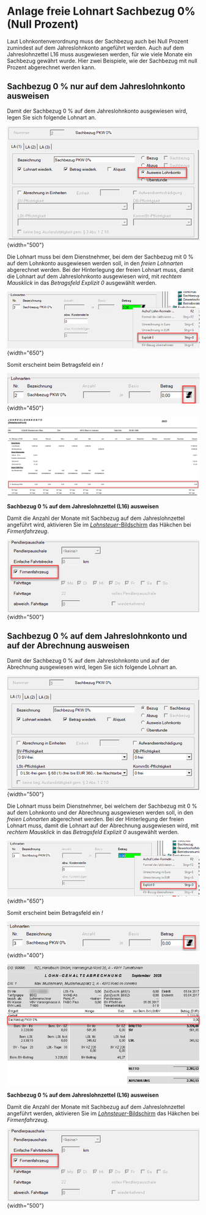 # Anlage freie Lohnart Sachbezug 0% (Null Prozent)

Laut Lohnkontenverordnung muss der Sachbezug auch bei Null Prozent zumindest auf dem Jahreslohnkonto angeführt werden. Auch auf dem Jahreslohnzettel L16 muss ausgewiesen werden, für wie viele Monate ein Sachbezug gewährt wurde. Hier zwei Beispiele, wie der Sachbezug mit null Prozent abgerechnet werden kann.

## Sachbezug 0 % nur auf dem Jahreslohnkonto ausweisen

Damit der Sachbezug 0 % auf dem Jahreslohnkonto ausgewiesen wird, legen Sie sich folgende Lohnart an.

![Image](<img/image160.png>){width="500"}

Die Lohnart muss bei dem Dienstnehmer, bei dem der Sachbezug mit 0 % auf dem Lohnkonto ausgewiesen werden soll, in den *freien Lohnarten* abgerechnet werden. Bei der Hinterlegung der freien Lohnart muss, damit die Lohnart auf dem Jahreslohnkonto ausgewiesen wird, mit *rechtem Mausklick* in das *Betragsfeld* *Explizit 0* ausgewählt werden. 

![Image](<img/image161.png>){width="650"}

Somit erscheint beim Betragsfeld ein *!*

![Image](<img/image162.png>){width="450"}

![Image](<img/image163.png>)

**Sachbezug 0 % auf dem Jahreslohnzettel (L16) ausweisen**

Damit die Anzahl der Monate mit Sachbezug auf dem Jahreslohnzettel angeführt wird, aktivieren Sie im [*Lohnsteuer*-Bildschirm](../Abrechnungsbildschirme/Lohnsteuer.md) das Häkchen bei *Firmenfahrzeug*.

![Image](<img/image164.png>){width="500"}

## Sachbezug 0 % auf dem Jahreslohnkonto und auf der Abrechnung ausweisen

Damit der Sachbezug 0 % auf dem Jahreslohnkonto und auf der Abrechnung ausgewiesen wird, legen Sie sich folgende Lohnart an.

![Image](<img/image165.png>){width="500"}

Die Lohnart muss beim Dienstnehmer, bei welchem der Sachbezug mit 0 % auf dem Lohnkonto und der Abrechnung ausgewiesen werden soll, in den *freien Lohnarten* abgerechnet werden. Bei der Hinterlegung der freien Lohnart muss, damit die Lohnart auf der Abrechnung ausgewiesen wird, mit *rechtem Mausklick* in das *Betragsfeld* *Explizit 0* ausgewählt werden.

![Image](<img/image166.png>){width="650"}

Somit erscheint beim Betragsfeld ein *!*

![Image](<img/image167.png>){width="400"}

![Image](<img/image168.png>)

**Sachbezug 0 % auf dem Jahreslohnzettel (L16) ausweisen**

Damit die Anzahl der Monate mit Sachbezug auf dem Jahreslohnzettel angeführt werden, aktivieren Sie im [*Lohnsteuer*-Bildschirm](../Abrechnungsbildschirme/Lohnsteuer.md) das Häkchen bei *Firmenfahrzeug*.

![Image](<img/image164.png>){width="500"}